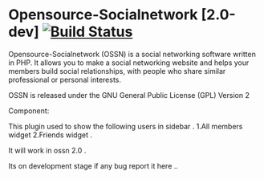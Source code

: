 Opensource-Socialnetwork [2.0-dev] [![Build Status](https://travis-ci.org/opensource-socialnetwork/opensource-socialnetwork.svg?branch=master)](https://travis-ci.org/opensource-socialnetwork/opensource-socialnetwork)
=====================================

Opensource-Socialnetwork (OSSN) is a social networking software written in PHP. It allows you to make a social networking website and helps your members build social relationships, with people who share similar professional or personal interests.

OSSN is released under the GNU General Public License (GPL) Version 2


Component:

This plugin used to show the following users in sidebar .
1.All members widget
2.Friends widget .

It will work in ossn 2.0 . 


Its on development stage if any bug report it here ..
